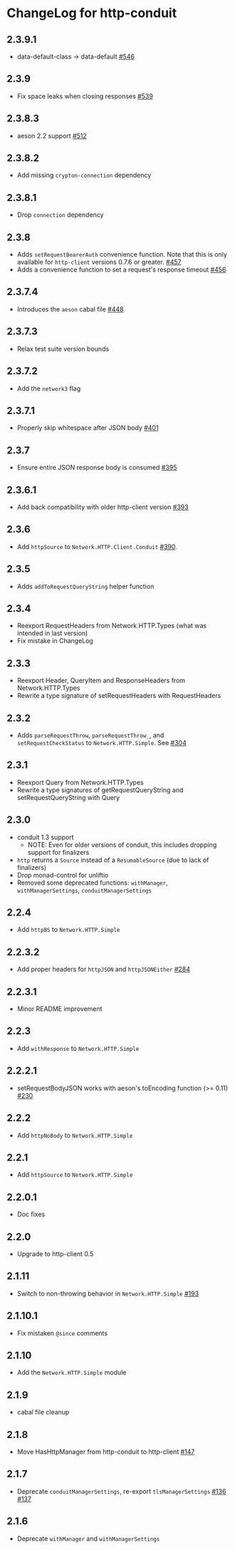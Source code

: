 # ChangeLog for http-conduit

## 2.3.9.1

* data-default-class -> data-default [#546](https://github.com/snoyberg/http-client/pull/546/files)

## 2.3.9

* Fix space leaks when closing responses [#539](https://github.com/snoyberg/http-client/pull/539)

## 2.3.8.3

* aeson 2.2 support [#512](https://github.com/snoyberg/http-client/pull/512)

## 2.3.8.2

* Add missing `crypton-connection` dependency

## 2.3.8.1

* Drop `connection` dependency

## 2.3.8

* Adds `setRequestBearerAuth` convenience function. Note that this is only available for `http-client` versions 0.7.6 or greater. [#457](https://github.com/snoyberg/http-client/pull/457/files)
* Adds a convenience function to set a request's response timeout [#456](https://github.com/snoyberg/http-client/pull/456)

## 2.3.7.4

* Introduces the `aeson` cabal file [#448](https://github.com/snoyberg/http-client/issues/448)

## 2.3.7.3

* Relax test suite version bounds

## 2.3.7.2

* Add the `network3` flag

## 2.3.7.1

* Properly skip whitespace after JSON body [#401](https://github.com/snoyberg/http-client/issues/401)

## 2.3.7

* Ensure entire JSON response body is consumed [#395](https://github.com/snoyberg/http-client/issues/395)

## 2.3.6.1

* Add back compatibility with older http-client version [#393](https://github.com/snoyberg/http-client/pull/393)

## 2.3.6

* Add `httpSource` to `Network.HTTP.Client.Conduit` [#390](https://github.com/snoyberg/http-client/pull/390).

## 2.3.5

* Adds `addToRequestQueryString` helper function

## 2.3.4

* Reexport RequestHeaders from Network.HTTP.Types (what was intended in last version)
* Fix mistake in ChangeLog

## 2.3.3

* Reexport Header, QueryItem and ResponseHeaders from Network.HTTP.Types
* Rewrite a type signature of setRequestHeaders with RequestHeaders

## 2.3.2

* Adds `parseRequestThrow`, `parseRequestThrow_`, and
  `setRequestCheckStatus` to `Network.HTTP.Simple`.
  See [#304](https://github.com/snoyberg/http-client/issues/304)

## 2.3.1

* Reexport Query from Network.HTTP.Types
* Rewrite a type signatures of getRequestQueryString and setRequestQueryString with Query

## 2.3.0

* conduit 1.3 support
    * NOTE: Even for older versions of conduit, this includes dropping
      support for finalizers
* `http` returns a `Source` instead of a `ResumableSource` (due to lack of
  finalizers)
* Drop monad-control for unliftio
* Removed some deprecated functions: `withManager`, `withManagerSettings`,
  `conduitManagerSettings`

## 2.2.4

* Add `httpBS` to `Network.HTTP.Simple`

## 2.2.3.2

* Add proper headers for `httpJSON` and `httpJSONEither` [#284](https://github.com/snoyberg/http-client/issues/284)

## 2.2.3.1

* Minor README improvement

## 2.2.3

* Add `withResponse` to `Network.HTTP.Simple`

## 2.2.2.1

* setRequestBodyJSON works with aeson's toEncoding function (>= 0.11)
  [#230](https://github.com/snoyberg/http-client/pull/230)

## 2.2.2

* Add `httpNoBody` to `Network.HTTP.Simple`

## 2.2.1

* Add `httpSource` to `Network.HTTP.Simple`

## 2.2.0.1

* Doc fixes

## 2.2.0

* Upgrade to http-client 0.5

## 2.1.11

* Switch to non-throwing behavior in `Network.HTTP.Simple` [#193](https://github.com/snoyberg/http-client/issues/193)

## 2.1.10.1

* Fix mistaken `@since` comments

## 2.1.10

* Add the `Network.HTTP.Simple` module

## 2.1.9

* cabal file cleanup

## 2.1.8

* Move HasHttpManager from http-conduit to http-client [#147](https://github.com/snoyberg/http-client/pull/147)

## 2.1.7

* Deprecate `conduitManagerSettings`, re-export `tlsManagerSettings` [#136](https://github.com/snoyberg/http-client/issues/136) [#137](https://github.com/snoyberg/http-client/issues/137)

## 2.1.6

* Deprecate `withManager` and `withManagerSettings`
